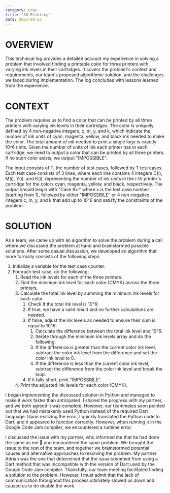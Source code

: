 ```yaml
---
category: Logs
title: "3D Printing"
date: 2023-04-23
---
```


# OVERVIEW

This technical log provides a detailed account my experience in solving a problem that involved finding a printable color for three printers with varying ink levels in their cartridges. It covers the problem's context and requirements, our team's proposed algorithmic solution, and the challenges we faced during implementation. The log concludes with lessons learned from the experience.

# CONTEXT

The problem requires us to find a color that can be printed by all three printers with varying ink levels in their cartridges. The color is uniquely defined by 4 non-negative integers, c, m, y, and k, which indicate the number of ink units of cyan, magenta, yellow, and black ink needed to make the color. The total amount of ink needed to print a single logo is exactly 10^6 units. Given the number of units of ink each printer has in each cartridge, we need to output a color that can be printed by all three printers. If no such color exists, we output "IMPOSSIBLE".

The input consists of T, the number of test cases, followed by T test cases. Each test case consists of 3 lines, where each line contains 4 integers C(i), M(i), Y(i), and K(i), representing the number of ink units in the i-th printer's cartridge for the colors cyan, magenta, yellow, and black, respectively. The output should begin with "Case #x:" where x is the test case number (starting from 1), followed by either "IMPOSSIBLE" or 4 non-negative integers c, m, y, and k that add up to 10^6 and satisfy the constraints of the problem.

# SOLUTION

As a team, we came up with an algorithm to solve the problem during a call where we discussed the problem at hand and brainstormed possible solutions. After some casual discussion, we developed an algorithm that more formally consists of the following steps:

1. Initialize a variable for the test case counter.
2. For each test case, do the following:
    1. Read the ink levels for each of the three printers.
    2. Find the minimum ink level for each color (CMYK) across the three printers.
    3. Calculate the total ink level by summing the minimum ink levels for each color.
        1. Check if the total ink level is 10^6:
        2. If true, we have a valid result and no further calculations are needed.
        3. If false, adjust the ink levels as needed to ensure their sum is equal to 10^6:
            1. Calculate the difference between the total ink level and 10^6.
            2. Iterate through the minimum ink levels array and do the following:
            3. If the difference is greater than the current color ink level, subtract the color ink level from the difference and set the color ink level to 0.
            4. If the difference is less than the current color ink level, subtract the difference from the color ink level and break the loop.
        4. If it falls short, print "IMPOSSIBLE".
    4. Print the adjusted ink levels for each color (CMYK).

I began implementing the discussed solution in Python and managed to make it work faster than anticipated. I shared the progress with my partner, and we both agreed it was complete. However, our teammates soon pointed out that we had mistakenly used Python instead of the required Dart language. Upon realizing the error, I quickly translated the Python code to Dart, and it appeared to function correctly. However, when running it in the Google Code Jam compiler, we encountered a runtime error.

I discussed the issue with my partner, who informed me that he had done the same as me :facepalm: and encountered the same problem. We brought the issue to the rest of the team, and together we brainstormed potential causes and alternative approaches to resolving the problem. My partner Adrian was the one that determined that the issue stemmed from using a Dart method that was incompatible with the version of Dart used by the Google Code Jam compiler. Thankfully, our team meeting facilitated finding a solution to the problem. However, I must admit that the lack of communication throughout this process ultimately slowed us down and caused us to do double the work.
